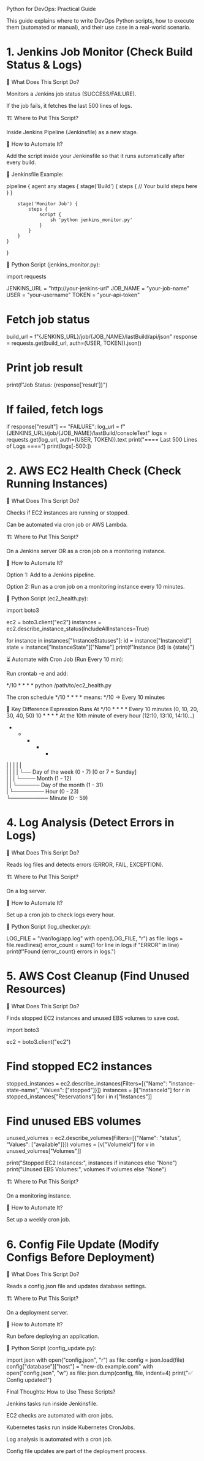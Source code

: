 Python for DevOps: Practical Guide

This guide explains where to write DevOps Python scripts, how to execute them (automated or manual), and their use case in a real-world scenario.

# 1. Jenkins Job Monitor (Check Build Status & Logs)

📌 What Does This Script Do?

Monitors a Jenkins job status (SUCCESS/FAILURE).

If the job fails, it fetches the last 500 lines of logs.

🏗 Where to Put This Script?

Inside Jenkins Pipeline (Jenkinsfile) as a new stage.

🔧 How to Automate It?

Add the script inside your Jenkinsfile so that it runs automatically after every build.

📝 Jenkinsfile Example:

pipeline {
    agent any
    stages {
        stage('Build') {
            steps {
                // Your build steps here
            }
        }
        
        stage('Monitor Job') {
            steps {
                script {
                    sh 'python jenkins_monitor.py'
                }
            }
        }
    }
}

📝 Python Script (jenkins_monitor.py):

import requests

JENKINS_URL = "http://your-jenkins-url"
JOB_NAME = "your-job-name"
USER = "your-username"
TOKEN = "your-api-token"

# Fetch job status
build_url = f"{JENKINS_URL}/job/{JOB_NAME}/lastBuild/api/json"
response = requests.get(build_url, auth=(USER, TOKEN)).json()

# Print job result
print(f"Job Status: {response['result']}")

# If failed, fetch logs
if response["result"] == "FAILURE":
    log_url = f"{JENKINS_URL}/job/{JOB_NAME}/lastBuild/consoleText"
    logs = requests.get(log_url, auth=(USER, TOKEN)).text
    print("==== Last 500 Lines of Logs ====")
    print(logs[-500:])


# 2. AWS EC2 Health Check (Check Running Instances)

📌 What Does This Script Do?

Checks if EC2 instances are running or stopped.

Can be automated via cron job or AWS Lambda.

🏗 Where to Put This Script?

On a Jenkins server OR as a cron job on a monitoring instance.

🔧 How to Automate It?

Option 1: Add to a Jenkins pipeline.

Option 2: Run as a cron job on a monitoring instance every 10 minutes.

📝 Python Script (ec2_health.py):

import boto3

ec2 = boto3.client("ec2")
instances = ec2.describe_instance_status(IncludeAllInstances=True)

for instance in instances["InstanceStatuses"]:
    id = instance["InstanceId"]
    state = instance["InstanceState"]["Name"]
    print(f"Instance {id} is {state}")

⏳ Automate with Cron Job (Run Every 10 min):

Run crontab -e and add:

*/10 * * * * python /path/to/ec2_health.py

The cron schedule */10 * * * * means:
*/10 → Every 10 minutes

🔹 Key Difference
Expression	Runs At
*/10 * * * *	Every 10 minutes (0, 10, 20, 30, 40, 50)
10 * * * *	At the 10th minute of every hour (12:10, 13:10, 14:10...)

* * * * * <command>
| | | | |  
| | | | └── Day of the week (0 - 7) [0 or 7 = Sunday]  
| | | └──── Month (1 - 12)  
| | └────── Day of the month (1 - 31)  
| └──────── Hour (0 - 23)  
└────────── Minute (0 - 59)  



# 4. Log Analysis (Detect Errors in Logs)

📌 What Does This Script Do?

Reads log files and detects errors (ERROR, FAIL, EXCEPTION).

🏗 Where to Put This Script?

On a log server.

🔧 How to Automate It?

Set up a cron job to check logs every hour.

📝 Python Script (log_checker.py):

LOG_FILE = "/var/log/app.log"
with open(LOG_FILE, "r") as file:
    logs = file.readlines()
error_count = sum(1 for line in logs if "ERROR" in line)
print(f"Found {error_count} errors in logs.")

# 5. AWS Cost Cleanup (Find Unused Resources)

📌 What Does This Script Do?

Finds stopped EC2 instances and unused EBS volumes to save cost.

import boto3

ec2 = boto3.client("ec2")

# Find stopped EC2 instances
stopped_instances = ec2.describe_instances(Filters=[{"Name": "instance-state-name", "Values": ["stopped"]}])
instances = [i["InstanceId"] for r in stopped_instances["Reservations"] for i in r["Instances"]]

# Find unused EBS volumes
unused_volumes = ec2.describe_volumes(Filters=[{"Name": "status", "Values": ["available"]}])
volumes = [v["VolumeId"] for v in unused_volumes["Volumes"]]

print("Stopped EC2 Instances:", instances if instances else "None")
print("Unused EBS Volumes:", volumes if volumes else "None")


🏗 Where to Put This Script?

On a monitoring instance.

🔧 How to Automate It?

Set up a weekly cron job.

# 6. Config File Update (Modify Configs Before Deployment)

📌 What Does This Script Do?

Reads a config.json file and updates database settings.

🏗 Where to Put This Script?

On a deployment server.

🔧 How to Automate It?

Run before deploying an application.

📝 Python Script (config_update.py):

import json
with open("config.json", "r") as file:
    config = json.load(file)
config["database"]["host"] = "new-db.example.com"
with open("config.json", "w") as file:
    json.dump(config, file, indent=4)
print("✅ Config updated!")

Final Thoughts: How to Use These Scripts?

Jenkins tasks run inside Jenkinsfile.

EC2 checks are automated with cron jobs.

Kubernetes tasks run inside Kubernetes CronJobs.

Log analysis is automated with a cron job.

Config file updates are part of the deployment process.

